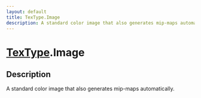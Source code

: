 ```yaml
---
layout: default
title: TexType.Image
description: A standard color image that also generates mip-maps automatically.
---
```

# [TexType]({{site.url}}/Pages/Reference/TexType.html).Image

## Description
A standard color image that also generates mip-maps automatically.

